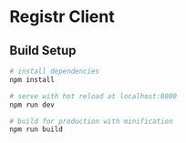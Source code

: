 # Registr Client

## Build Setup

``` bash
# install dependencies
npm install

# serve with hot reload at localhost:8080
npm run dev

# build for production with minification
npm run build
```


